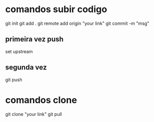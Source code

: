 # comandos subir codigo

git init
git add .
git remote add origin "your link"
git commit -m "msg"

## primeira vez push
set upstream
## segunda vez
git push

# comandos clone

git clone "your link"
git pull